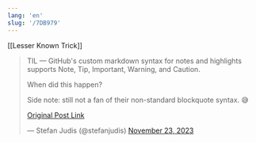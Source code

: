 ```yaml
---
lang: 'en'
slug: '/7DB979'
---
```


[[Lesser Known Trick]]

<blockquote class="twitter-tweet">

TIL — GitHub&#39;s custom markdown syntax for notes and highlights supports Note, Tip, Important, Warning, and Caution.

When did this happen?

Side note: still not a fan of their non-standard blockquote syntax. 😅

[Original Post Link](https://t.co/PnRTvMkhzS)

&mdash; Stefan Judis (@stefanjudis) [November 23, 2023](https://twitter.com/stefanjudis/status/1727785524340158878?ref_src=twsrc%5Etfw)

</blockquote>

